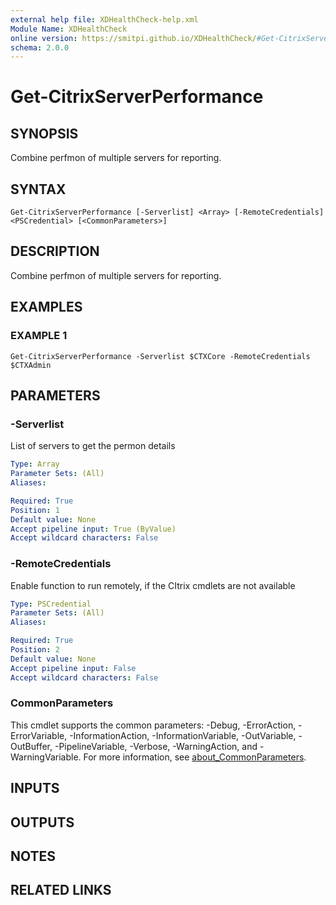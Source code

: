 ```yaml
---
external help file: XDHealthCheck-help.xml
Module Name: XDHealthCheck
online version: https://smitpi.github.io/XDHealthCheck/#Get-CitrixServerPerformance
schema: 2.0.0
---
```


# Get-CitrixServerPerformance

## SYNOPSIS
Combine perfmon of multiple servers for reporting.

## SYNTAX

```
Get-CitrixServerPerformance [-Serverlist] <Array> [-RemoteCredentials] <PSCredential> [<CommonParameters>]
```

## DESCRIPTION
Combine perfmon of multiple servers for reporting.

## EXAMPLES

### EXAMPLE 1
```
Get-CitrixServerPerformance -Serverlist $CTXCore -RemoteCredentials $CTXAdmin
```

## PARAMETERS

### -Serverlist
List of servers to get the permon details

```yaml
Type: Array
Parameter Sets: (All)
Aliases:

Required: True
Position: 1
Default value: None
Accept pipeline input: True (ByValue)
Accept wildcard characters: False
```

### -RemoteCredentials
Enable function to run remotely, if the CItrix cmdlets are not available

```yaml
Type: PSCredential
Parameter Sets: (All)
Aliases:

Required: True
Position: 2
Default value: None
Accept pipeline input: False
Accept wildcard characters: False
```

### CommonParameters
This cmdlet supports the common parameters: -Debug, -ErrorAction, -ErrorVariable, -InformationAction, -InformationVariable, -OutVariable, -OutBuffer, -PipelineVariable, -Verbose, -WarningAction, and -WarningVariable. For more information, see [about_CommonParameters](http://go.microsoft.com/fwlink/?LinkID=113216).

## INPUTS

## OUTPUTS

## NOTES

## RELATED LINKS
